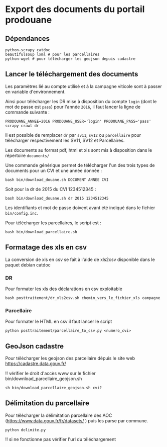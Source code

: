 # Export des documents du portail prodouane

## Dépendances

    python-scrapy catdoc
    beautifulsoup lxml # pour les parcellaires
    python-wget # pour télécharger les geojson depuis cadastre

## Lancer le téléchargement des documents

Les paramètres lié au compte utilisé et à la campagne viticole sont à passer en variable d'environnement.

Ainsi pour télécharger les DR mise à disposition du compte `login` (dont le mot de passe est `pass`) pour l'année `2016`, il faut lancer la ligne de commande suivante :

    PRODOUANE_ANNEE=2016 PRODOUANE_USER='login' PRODOUANE_PASS='pass' scrapy crawl dr

Il est possible de remplacer `dr` par `sv11`, `sv12` ou `parcellaire` pour télécharger respectivement les SV11, SV12 et Parcellaires.

Les documents au format pdf, html et xls sont mis à disposition dans le répertoire `documents/`

Une commande générique permet de télécharger l'un des trois types de documents pour un CVI et une année donnée :

    bash bin/download_douane.sh DOCUMENT ANNÉE CVI

Soit pour la dr de 2015 du CVI 1234512345 :

    bash bin/download_douane.sh dr 2015 1234512345

Les identifiants et mot de passe doivent avant été indiqué dans le fichier `bin/config.inc`.

Pour télécharger les parcellaires, le script est :

    bash bin/download_parcellaire.sh

## Formatage des xls en csv

La conversion de xls en csv se fait à l'aide de xls2csv disponible dans le paquet debian catdoc

### DR

Pour formater les xls des déclarations en csv exploitable

    bash posttraitement/dr_xls2csv.sh chemin_vers_le_fichier_xls campagne

### Parcellaire

Pour formater le HTML en csv il faut lancer le script

    python posttraitement/parcellaire_to_csv.py <numero_cvi>

## GeoJson cadastre

Pour télécharger les geojson des parcellaire dépuis le site web https://cadastre.data.gouv.fr/

!! vérifier le droit d'accès www sur le fichier bin/download_parcellaire_geojson.sh

	sh bin/download_parcellaire_geojson.sh cvi?

## Délimitation du parcellaire
Pour télécharger la délimitation parcellaire des AOC (https://www.data.gouv.fr/fr/datasets/ ) puis les parse par commune.
	
	python delimite.py

!! si ne fonctionne pas vérifier l'url du téléchargement